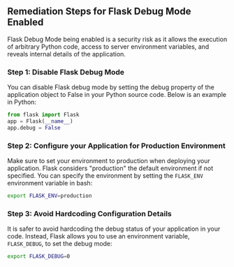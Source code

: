 

## Remediation Steps for Flask Debug Mode Enabled

Flask Debug Mode being enabled is a security risk as it allows the execution of arbitrary Python code, access to server environment variables, and reveals internal details of the application.

### Step 1: Disable Flask Debug Mode

You can disable Flask debug mode by setting the debug property of the application object to False in your Python source code. Below is an example in Python:

```python
from flask import Flask
app = Flask(__name__)
app.debug = False
```

### Step 2: Configure your Application for Production Environment
Make sure to set your environment to production when deploying your application. Flask considers "production" the default environment if not specified. You can specify the environment by setting the `FLASK_ENV` environment variable in bash:

```bash
export FLASK_ENV=production
```
   
### Step 3: Avoid Hardcoding Configuration Details
It is safer to avoid hardcoding the debug status of your application in your code. Instead, Flask allows you to use an environment variable, `FLASK_DEBUG`, to set the debug mode:

```bash
export FLASK_DEBUG=0
```